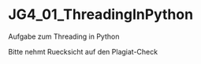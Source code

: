 # JG4_01_ThreadingInPython
Aufgabe zum Threading in Python

Bitte nehmt Ruecksicht auf den Plagiat-Check
